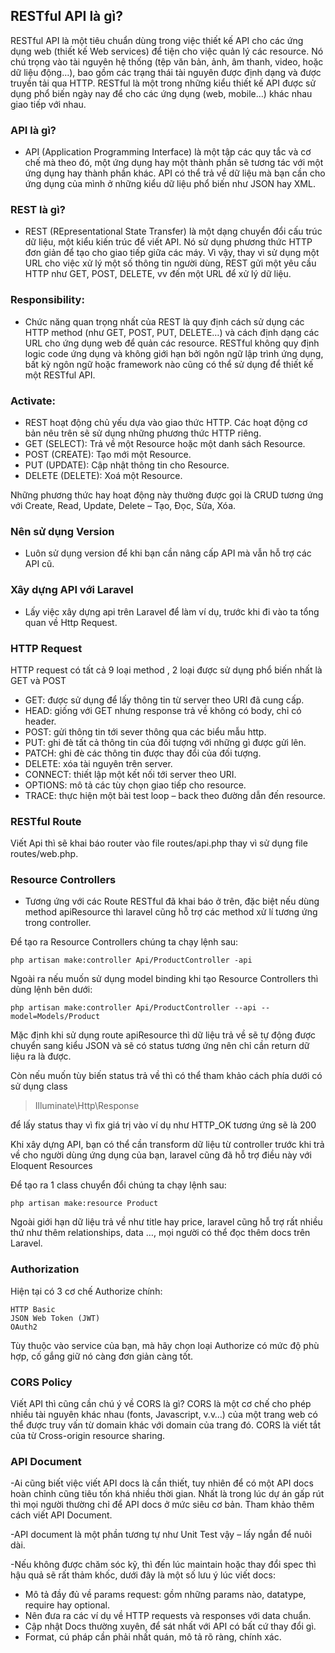 ## RESTful API là gì?

RESTful API là một tiêu chuẩn dùng trong việc thiết kế API cho các ứng dụng web (thiết kế Web services) để tiện cho việc quản lý các resource. Nó chú trọng vào tài nguyên hệ thống (tệp văn bản, ảnh, âm thanh, video, hoặc dữ liệu động…), bao gồm các trạng thái tài nguyên được định dạng và được truyền tải qua HTTP. RESTful là một trong những kiểu thiết kế API được sử dụng phổ biến ngày nay để cho các ứng dụng (web, mobile…) khác nhau giao tiếp với nhau.

### API là gì?

-   API (Application Programming Interface) là một tập các quy tắc và cơ chế mà theo đó, một ứng dụng hay một thành phần sẽ tương tác với một ứng dụng hay thành phần khác. API có thể trả về dữ liệu mà bạn cần cho ứng dụng của mình ở những kiểu dữ liệu phổ biến như JSON hay XML.

### REST là gì? 

-   REST (REpresentational State Transfer) là một dạng chuyển đổi cấu trúc dữ liệu, một kiểu kiến trúc để viết API. Nó sử dụng phương thức HTTP đơn giản để tạo cho giao tiếp giữa các máy. Vì vậy, thay vì sử dụng một URL cho việc xử lý một số thông tin người dùng, REST gửi một yêu cầu HTTP như GET, POST, DELETE, vv đến một URL để xử lý dữ liệu.

### Responsibility:

-   Chức năng quan trọng nhất của REST là quy định cách sử dụng các HTTP method (như GET, POST, PUT, DELETE…) và cách định dạng các URL cho ứng dụng web để quản các resource. RESTful không quy định logic code ứng dụng và không giới hạn bởi ngôn ngữ lập trình ứng dụng, bất kỳ ngôn ngữ hoặc framework nào cũng có thể sử dụng để thiết kế một RESTful API.

### Activate:
-   REST hoạt động chủ yếu dựa vào giao thức HTTP. Các hoạt động cơ bản nêu trên sẽ sử dụng những phương thức HTTP riêng.
-   GET (SELECT): Trả về một Resource hoặc một danh sách Resource.
-   POST (CREATE): Tạo mới một Resource.
-   PUT (UPDATE): Cập nhật thông tin cho Resource.
-   DELETE (DELETE): Xoá một Resource.

Những phương thức hay hoạt động này thường được gọi là CRUD tương ứng với Create, Read, Update, Delete – Tạo, Đọc, Sửa, Xóa.

### Nên sử dụng Version
-   Luôn sử dụng version để khi bạn cần nâng cấp API mà vẫn hỗ trợ các API cũ.

### Xây dựng API với Laravel
-   Lấy việc xây dựng api trên Laravel để làm ví dụ, trước khi đi vào ta tổng quan về Http Request.

### HTTP Request
HTTP request có tất cả 9 loại method , 2 loại được sử dụng phổ biến nhất là GET và POST

-   GET: được sử dụng để lấy thông tin từ server theo URI đã cung cấp.
-   HEAD: giống với GET nhưng response trả về không có body, chỉ có header.
-   POST: gửi thông tin tới sever thông qua các biểu mẫu http.
-   PUT: ghi đè tất cả thông tin của đối tượng với những gì được gửi lên.
-   PATCH: ghi đè các thông tin được thay đổi của đối tượng.
-   DELETE: xóa tài nguyên trên server.
-   CONNECT: thiết lập một kết nối tới server theo URI.
-   OPTIONS: mô tả các tùy chọn giao tiếp cho resource.
-   TRACE: thực hiện một bài test loop – back theo đường dẫn đến resource.

### RESTful Route
Viết Api thì sẽ khai báo router vào file routes/api.php thay vì sử dụng file routes/web.php. 

### Resource Controllers
-   Tương ứng với các Route RESTful đã khai báo ở trên, đặc biệt nếu dùng method apiResource thì laravel cũng hỗ trợ các method xử lí tương ứng trong controller.

Để tạo ra Resource Controllers chúng ta chạy lệnh sau:

    php artisan make:controller Api/ProductController -api

Ngoài ra nếu muốn sử dụng model binding khi tạo Resource Controllers thì dùng lệnh bên dưới:

    php artisan make:controller Api/ProductController --api --model=Models/Product

Mặc định khi sử dụng route apiResource thì dữ liệu trả về sẽ tự động được chuyển sang kiểu JSON và sẽ có status tương ứng nên chỉ cần return dữ liệu ra là được.

Còn nếu muốn tùy biến status trả về thì có thể tham khảo cách phía dưới có sử dụng class 
> Illuminate\Http\Response 

để lấy status thay vì fix giá trị vào ví dụ như HTTP_OK tương ứng sẽ là 200

Khi xây dựng API, bạn có thể cần transform dữ liệu từ controller trước khi trả về cho người dùng ứng dụng của bạn, laravel cũng đã hỗ trợ điều này với Eloquent Resources

Để tạo ra 1 class chuyển đổi chúng ta chạy lệnh sau:

    php artisan make:resource Product

Ngoài giới hạn dữ liệu trả về như title hay price, laravel cũng hỗ trợ rất nhiều thứ như thêm relationships, data …, mọi người có thể đọc thêm docs trên Laravel.

### Authorization
Hiện tại có 3 cơ chế Authorize chính:

    HTTP Basic
    JSON Web Token (JWT)
    OAuth2

Tùy thuộc vào service của bạn, mà hãy chọn loại Authorize có mức độ phù hợp, cố gắng giữ nó càng đơn giản càng tốt.

### CORS Policy
Viết API thì cũng cần chú ý về CORS là gì?
CORS là một cơ chế cho phép nhiều tài nguyên khác nhau (fonts, Javascript, v.v…) của một trang web có thể được truy vấn từ domain khác với domain của trang đó. CORS là viết tắt của từ Cross-origin resource sharing.

### API Document
-Ai cũng biết việc viết API docs là cần thiết, tuy nhiên để có một API docs hoàn chỉnh cũng tiêu tốn khá nhiều thời gian. Nhất là trong lúc dự án gấp rút thì mọi người thường chỉ để API docs ở mức siêu cơ bản. Tham khảo thêm cách viết API Document.

-API document là một phần tương tự như Unit Test vậy – lấy ngắn để nuôi dài.

-Nếu không được chăm sóc kỹ, thì đến lúc maintain hoặc thay đổi spec thì hậu quả sẽ rất thảm khốc, dưới đây là một số lưu ý lúc viết docs:

-   Mô tả đầy đủ về params request: gồm những params nào, datatype, require hay optional.
-   Nên đưa ra các ví dụ về HTTP requests và responses với data chuẩn.
-   Cập nhật Docs thường xuyên, để sát nhất với API có bất cứ thay đổi gì.
-   Format, cú pháp cần phải nhất quán, mô tả rõ ràng, chính xác.

